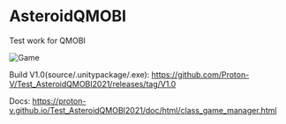 # AsteroidQMOBI

Test work for QMOBI

![Game](https://ibb.co/QYBBPQP][img]https://i.ibb.co/nQ227m7/2021-03-10-162851.png "Game")


Build V1.0(source/.unitypackage/.exe):
https://github.com/Proton-V/Test_AsteroidQMOBI2021/releases/tag/V1.0

Docs: 
https://proton-v.github.io/Test_AsteroidQMOBI2021/doc/html/class_game_manager.html
